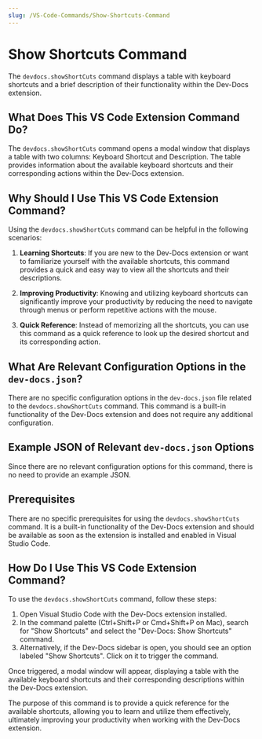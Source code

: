 ```yaml
---
slug: /VS-Code-Commands/Show-Shortcuts-Command
---
```


# Show Shortcuts Command

The `devdocs.showShortCuts` command displays a table with keyboard shortcuts and a brief description of their functionality within the Dev-Docs extension.

## What Does This VS Code Extension Command Do?

The `devdocs.showShortCuts` command opens a modal window that displays a table with two columns: Keyboard Shortcut and Description. The table provides information about the available keyboard shortcuts and their corresponding actions within the Dev-Docs extension.

## Why Should I Use This VS Code Extension Command?

Using the `devdocs.showShortCuts` command can be helpful in the following scenarios:

1. **Learning Shortcuts**: If you are new to the Dev-Docs extension or want to familiarize yourself with the available shortcuts, this command provides a quick and easy way to view all the shortcuts and their descriptions.

2. **Improving Productivity**: Knowing and utilizing keyboard shortcuts can significantly improve your productivity by reducing the need to navigate through menus or perform repetitive actions with the mouse.

3. **Quick Reference**: Instead of memorizing all the shortcuts, you can use this command as a quick reference to look up the desired shortcut and its corresponding action.

## What Are Relevant Configuration Options in the `dev-docs.json`?

There are no specific configuration options in the `dev-docs.json` file related to the `devdocs.showShortCuts` command. This command is a built-in functionality of the Dev-Docs extension and does not require any additional configuration.

## Example JSON of Relevant `dev-docs.json` Options

Since there are no relevant configuration options for this command, there is no need to provide an example JSON.

## Prerequisites

There are no specific prerequisites for using the `devdocs.showShortCuts` command. It is a built-in functionality of the Dev-Docs extension and should be available as soon as the extension is installed and enabled in Visual Studio Code.

## How Do I Use This VS Code Extension Command?

To use the `devdocs.showShortCuts` command, follow these steps:

1. Open Visual Studio Code with the Dev-Docs extension installed.
2. In the command palette (Ctrl+Shift+P or Cmd+Shift+P on Mac), search for "Show Shortcuts" and select the "Dev-Docs: Show Shortcuts" command.
3. Alternatively, if the Dev-Docs sidebar is open, you should see an option labeled "Show Shortcuts". Click on it to trigger the command.

Once triggered, a modal window will appear, displaying a table with the available keyboard shortcuts and their corresponding descriptions within the Dev-Docs extension.

The purpose of this command is to provide a quick reference for the available shortcuts, allowing you to learn and utilize them effectively, ultimately improving your productivity when working with the Dev-Docs extension.
  
  